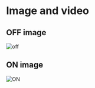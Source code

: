 # Image and video
## OFF image

![off](https://user-images.githubusercontent.com/94293980/144372621-672cda78-c089-45c0-b6f9-c0e0033d5b20.PNG)

## ON image

![ON](https://user-images.githubusercontent.com/94293980/144374817-467b375e-b442-485a-9b26-9d31323020f5.png)
